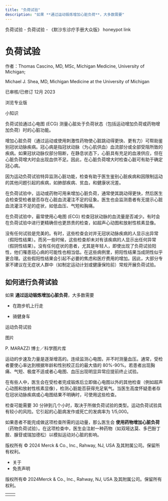 ```yaml
---
title: "负荷试验"
description: "如果 **通过运动锻炼增加心脏负荷**，大多数需要"
---
```


﻿负荷试验 \- 负荷试验 \- 《默沙东诊疗手册大众版》 honeypot link

# 负荷试验

作者：Thomas Cascino, MD, MSc, Michigan Medicine, University of Michigan;

Michael J. Shea, MD, Michigan Medicine at the University of Michigan

已审核/已修订 12月 2023

浏览专业版

小知识

负荷试验通过心电图 (ECG) 测量心脏处于负荷状态（包括运动增加负荷或药物增加负荷）时的心脏功能。

增加心脏负荷（通过运动或使用刺激性药物使心脏跳动得更快、更有力）可帮助鉴别冠状动脉疾病。冠心病是指冠状动脉（为心肌供血）血流部分或全部受阻所致的疾病。如果冠状动脉仅部分阻断，在静息状态下，心脏具有充足的血液供应，但在心脏负荷增大时会出现血供不足。因此，在心脏负荷增大时检查心脏可有助于确定冠心病。

因为运动负荷试验特异监测心脏功能，检查有助于医生鉴别心脏疾病和因限制运动的其他问题引起的疾病，如肺部疾病、贫血，和健康状况差。

在负荷试验中，运动或药物可用来增加心脏负荷，通常使其跳动得更快，然后医生会检查受检者是否存在心脏血流灌注不足的征象。医生也会监测患者有无提示心脏血流灌注不足的症状，如低血压、气短和胸痛。

在负荷试验中，最常使用心电图 (ECG) 检查冠状动脉的血流量是否减少。有时会在负荷试验中进行更精确但也更昂贵的检查，如超声心动图和放射性核素显像。

没有任何试验是完美的。有时，这些检查会对并无冠状动脉疾病的人显示出异常（假阳性结果）。而另一些时候，这些检查却未对有该疾病的人显示出任何异常（假阴性结果）。没有任何症状的患者，尤其是年轻人，即使出现了负荷试验阳性，他们罹患冠心病的可能性也相当低。在这些病例里，把阳性结果当成阴性似乎更合理。这些假阳性结果会引起不必要的焦虑和医疗费用的增加。因此，大部分专家不建议在无症状人群中（如制定运动计划或健康保险前）常规开展负荷试验。

## 如何进行负荷试验

如果 **通过运动锻炼增加心脏负荷**，大多数需要

- 在跑步机上行走

- 骑健身车


运动负荷试验



图片

P. MARAZZI 博士／科学图片库

运动的步速及力量是逐渐增高的。连续监测心电图，并不时测量血压。通常，受检者要使心率达到根据年龄和性别校正后的最大值的 80%-90%。若患者出现胸痛、气短、极度不适或者心电图、血压出现明显异常应提前终止试验。

在有些人中，医生会在受检者完成锻炼后立即做心电图以外的其他检查（例如超声心动图和放射性核素显像），检测心脏能否获得充足氧气。当医生高度怀疑患者存在冠状动脉疾病或心电图结果不明确时，可使用这些检查。

检查可能需要 30 分钟到几个小时，取决于所做负荷试验的类型。运动负荷试验具有较小的风险。它引起的心脏病发作或死亡的发病率为 1/5,000。

如果患者不能完成做这项检查所需的运动量，那么医生会 **使用药物增加心脏负荷**（药物负荷试验）。在这项检查中，医生会注射一种药物（如双嘧达莫、多巴酚丁胺、腺苷或瑞加德松）以模拟运动对心脏的影响。



版权所有 © 2024
Merck & Co., Inc., Rahway, NJ, USA 及其附属公司。保留所有权利。

- 关于
- 免责声明

版权所有© 2024Merck & Co., Inc., Rahway, NJ, USA 及其附属公司。保留所有权利。

|     |     |
| --- | --- |
|  |  |